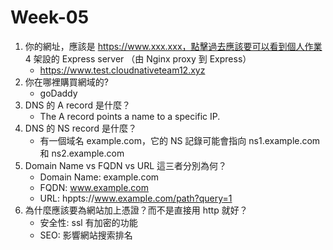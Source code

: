 # Week-05

1. 你的網址，應該是 https://www.xxx.xxx，點擊過去應該要可以看到個人作業 4 架設的 Express server （由 Nginx proxy 到 Express）  
   - https://www.test.cloudnativeteam12.xyz
2. 你在哪裡購買網域的?  
   - goDaddy
3. DNS 的 A record 是什麼？    
   - The A record points a name to a specific IP.  
4. DNS 的 NS record 是什麼？  
   - 有一個域名 example.com，它的 NS 記錄可能會指向 ns1.example.com 和 ns2.example.com
5. Domain Name vs FQDN vs URL 這三者分別為何？  
   - Domain Name: example.com
   - FQDN: www.example.com
   - URL: hppts://www.example.com/path?query=1
6. 為什麼應該要為網站加上憑證？而不是直接用 http 就好？  
   - 安全性: ssl 有加密的功能
   - SEO: 影響網站搜索排名
